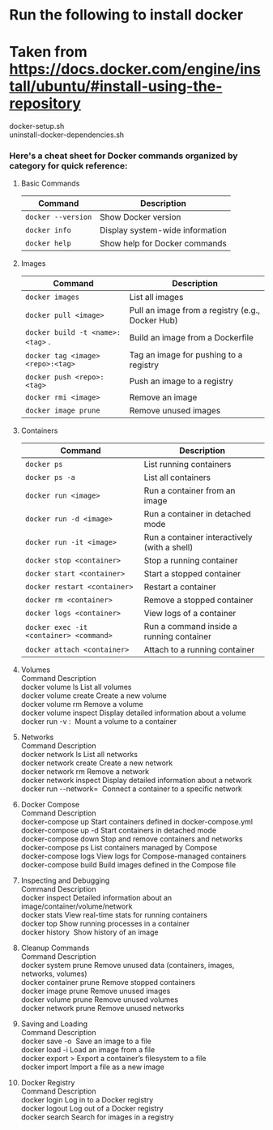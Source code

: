 # Run the following to install docker  
# Taken from https://docs.docker.com/engine/install/ubuntu/#install-using-the-repository  
  
docker-setup.sh  
uninstall-docker-dependencies.sh  
  
### Here's a cheat sheet for Docker commands organized by category for quick reference:  
1. Basic Commands  
   
    | Command |	Description |  
    | -------- | -------------- |   
    |`docker --version` | Show Docker version |    
    |`docker info` | Display system-wide information |  
    |`docker help` | Show help for Docker commands |  

2. Images  

    |Command |Description  |
    |--------|-------------|
    |`docker images` |List all images  |
    |`docker pull <image>` |Pull an image from a registry (e.g., Docker Hub)  |
    |`docker build -t <name>:<tag>` .|Build an image from a Dockerfile  |
    |`docker tag <image> <repo>:<tag>`|Tag an image for pushing to a registry |
    |`docker push <repo>:<tag>`|Push an image to a registry  |
    |`docker rmi <image>`|Remove an image  |
    |`docker image prune`|Remove unused images  |
3. Containers  

    |Command |Description  |
    |----------|-------------|
    |`docker ps`|List running containers  |
    |`docker ps -a`|List all containers  |
    |`docker run <image>`|Run a container from an image  |
    |`docker run -d <image>`|Run a container in detached mode  |
    |`docker run -it <image>`|Run a container interactively (with a shell)  |
	|`docker stop <container>`|Stop a running container  |
	|`docker start <container>`|Start a stopped container  |
	|`docker restart <container>`|Restart a container  |
	|`docker rm <container>`|Remove a stopped container  |
	|`docker logs <container>`|View logs of a container  |
	|`docker exec -it <container> <command>`|Run a command inside a running container  |
	|`docker attach <container>`|Attach to a running container  |
1. Volumes  
Command	Description  
docker volume ls	List all volumes  
docker volume create <name>	Create a new volume  
docker volume rm <name>	Remove a volume  
docker volume inspect <name>	Display detailed information about a volume  
docker run -v <volume>:<path> <image>	Mount a volume to a container  
1. Networks  
Command	Description  
docker network ls	List all networks  
docker network create <name>	Create a new network  
docker network rm <name>	Remove a network  
docker network inspect <name>	Display detailed information about a network  
docker run --network=<name> <image>	Connect a container to a specific network  
1. Docker Compose  
Command	Description  
docker-compose up	Start containers defined in docker-compose.yml  
docker-compose up -d	Start containers in detached mode  
docker-compose down	Stop and remove containers and networks  
docker-compose ps	List containers managed by Compose  
docker-compose logs	View logs for Compose-managed containers  
docker-compose build	Build images defined in the Compose file  
1. Inspecting and Debugging  
Command	Description  
docker inspect <object>	Detailed information about an image/container/volume/network  
docker stats	View real-time stats for running containers  
docker top <container>	Show running processes in a container  
docker history <image>	Show history of an image  
1. Cleanup Commands  
Command	Description  
docker system prune	Remove unused data (containers, images, networks, volumes)  
docker container prune	Remove stopped containers  
docker image prune	Remove unused images  
docker volume prune	Remove unused volumes  
docker network prune	Remove unused networks  
1. Saving and Loading  
Command	Description  
docker save -o <file> <image>	Save an image to a file  
docker load -i <file>	Load an image from a file  
docker export <container> > <file>	Export a container’s filesystem to a file  
docker import <file>	Import a file as a new image  
1.  Docker Registry  
Command	Description  
docker login	Log in to a Docker registry  
docker logout	Log out of a Docker registry  
docker search <term>	Search for images in a registry  